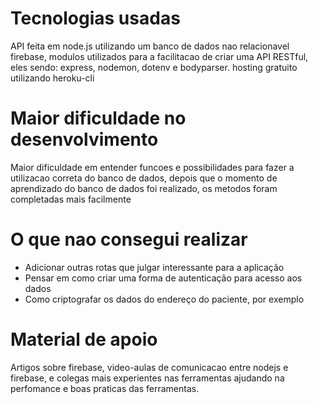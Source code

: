 # Tecnologias usadas

API feita em node.js utilizando um banco de dados nao relacionavel firebase, modulos utilizados 
para a facilitacao de criar uma API RESTful, eles sendo: express, nodemon, dotenv e bodyparser.
hosting gratuito utilizando heroku-cli

# Maior dificuldade no desenvolvimento

Maior dificuldade em entender funcoes e possibilidades para fazer a utilizacao correta do banco de dados,
depois que o momento de aprendizado do banco de dados foi realizado, os metodos foram completadas mais
facilmente

# O que nao consegui realizar

- Adicionar outras rotas que julgar interessante para a aplicação
- Pensar em como criar uma forma de autenticação para acesso aos dados
- Como criptografar os dados do endereço do paciente, por exemplo

# Material de apoio

Artigos sobre firebase, video-aulas de comunicacao entre nodejs e firebase, e colegas mais experientes nas ferramentas
ajudando na perfomance e boas praticas das ferramentas.
